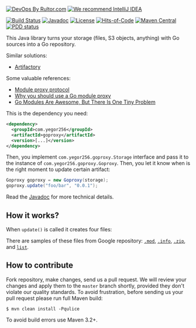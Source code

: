 [![DevOps By Rultor.com](http://www.rultor.com/b/yegor256/goproxy-java)](http://www.rultor.com/p/yegor256/goproxy-java)
[![We recommend IntelliJ IDEA](https://www.elegantobjects.org/intellij-idea.svg)](https://www.jetbrains.com/idea/)

[![Build Status](https://img.shields.io/travis/yegor256/goproxy-java/master.svg)](https://travis-ci.org/yegor256/goproxy-java)
[![Javadoc](http://www.javadoc.io/badge/com.yegor256/goproxy.svg)](http://www.javadoc.io/doc/com.yegor256/goproxy)
[![License](https://img.shields.io/badge/license-MIT-green.svg)](https://github.com/yegor256/goproxy/blob/master/LICENSE.txt)
[![Hits-of-Code](https://hitsofcode.com/github/yegor256/goproxy-java)](https://hitsofcode.com/view/github/yegor256/goproxy-java)
[![Maven Central](https://img.shields.io/maven-central/v/com.yegor256/goproxy.svg)](https://maven-badges.herokuapp.com/maven-central/com.yegor256/goproxy)
[![PDD status](http://www.0pdd.com/svg?name=yegor256/goproxy-java)](http://www.0pdd.com/p?name=yegor256/goproxy-java)

This Java library turns your storage
(files, S3 objects, anything) with Go sources into
a Go repository.

Similar solutions:

  * [Artifactory](https://www.jfrog.com/confluence/display/RTF/Go+Registry)

Some valuable references:

  * [Module proxy protocol](https://golang.org/cmd/go/#hdr-Module_proxy_protocol)
  * [Why you should use a Go module proxy](https://arslan.io/2019/08/02/why-you-should-use-a-go-module-proxy/)
  * [Go Modules Are Awesome, But There Is One Tiny Problem](https://jfrog.com/blog/go-modules-are-awesome-but-there-is-one-tiny-problem/)

This is the dependency you need:

```xml
<dependency>
  <groupId>com.yegor256</groupId>
  <artifactId>goproxy</artifactId>
  <version>[...]</version>
</dependency>
```

Then, you implement `com.yegor256.goproxy.Storage` interface
and pass it to the instance of `com.yegor256.goproxy.Goproxy`. Then, you
let it know when is the right moment to update certain artifact:

```java
Goproxy goproxy = new Goproxy(storage);
goproxy.update("foo/bar", "0.0.1");
```

Read the [Javadoc](http://www.javadoc.io/doc/com.yegor256/goproxy)
for more technical details.

## How it works?

When `update()` is called it creates four files:

There are samples of these files from Google repository:
[`.mod`](https://proxy.golang.org/github.com/liujianping/ts/@v/v0.0.7.mod),
[`.info`](https://proxy.golang.org/github.com/liujianping/ts/@v/v0.0.7.info),
[`.zip`](https://proxy.golang.org/github.com/liujianping/ts/@v/v0.0.7.zip),
and
[`list`](https://proxy.golang.org/github.com/liujianping/ts/@v/list).

## How to contribute

Fork repository, make changes, send us a pull request. We will review
your changes and apply them to the `master` branch shortly, provided
they don't violate our quality standards. To avoid frustration, before
sending us your pull request please run full Maven build:

```
$ mvn clean install -Pqulice
```

To avoid build errors use Maven 3.2+.
